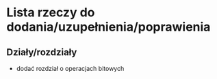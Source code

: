# Lista rzeczy do dodania/uzupełnienia/poprawienia

## Działy/rozdziały

  * dodać rozdział o operacjach bitowych
